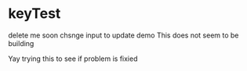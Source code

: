 # keyTest
delete me soon
chsnge input to update demo
This does not seem to be building

Yay
trying this to see if problem is fixied
